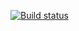 [![Build status](https://ci.appveyor.com/api/projects/status/9o05p4n428jt5nb4/branch/master?svg=true)](https://ci.appveyor.com/project/rabmail/app-order/branch/master)
